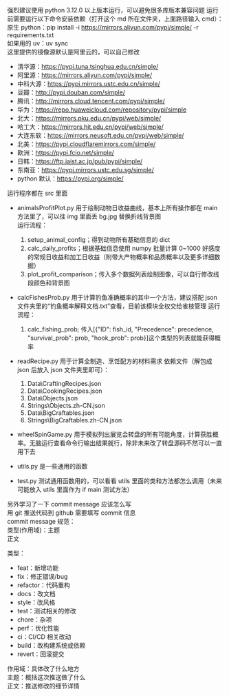 强烈建议使用 python 3.12.0 以上版本运行，可以避免很多库版本兼容问题
运行前需要运行以下命令安装依赖（打开这个 md 所在文件夹，上面路径输入 cmd）：  
原生 python：pip install -i https://mirrors.aliyun.com/pypi/simple/ -r requirements.txt  
如果用的 uv：uv sync  
这里提供的镜像源默认是阿里云的，可以自己修改

- 清华源：https://pypi.tuna.tsinghua.edu.cn/simple/
- 阿里源：https://mirrors.aliyun.com/pypi/simple/
- 中科大源：https://pypi.mirrors.ustc.edu.cn/simple/
- 豆瓣：http://pypi.douban.com/simple/
- 腾讯：http://mirrors.cloud.tencent.com/pypi/simple/
- 华为：https://repo.huaweicloud.com/repository/pypi/simple
- 北大：https://mirrors.pku.edu.cn/pypi/web/simple/
- 哈工大：https://mirrors.hit.edu.cn/pypi/web/simple/
- 大连东软：https://mirrors.neusoft.edu.cn/pypi/web/simple/
- 北美：https://pypi.cloudflaremirrors.com/simple/
- 欧洲：https://pypi.fcio.net/simple/
- 日韩：https://ftp.jaist.ac.jp/pub/pypi/simple/
- 东南亚：https://pypi.mirrors.ustc.edu.sg/simple/
- python 默认：https://pypi.org/simple/

运行程序都在 src 里面

- animalsProfitPlot.py 用于绘制动物日收益曲线，基本上所有操作都在 main 方法里了，可以往 img 里面丢 bg.jpg 替换折线背景图  
  运行流程：

  1. setup_animal_config；得到动物所有基础信息的 dict
  2. calc_daily_profits；根据基础信息使用 numpy 批量计算 0~1000 好感度的常规日收益和加工日收益（附带大产物概率和品质概率以及更多详细数据）
  3. plot_profit_comparison；传入多个数据列表绘制图像，可以自行修改线段颜色和背景图

- calcFishesProb.py 用于计算钓鱼准确概率的其中一个方法，建议搭配 json 文件夹里的“钓鱼概率解释文档.txt”查看，目前该模块全权交给雀枝管理
  运行流程：

  1. calc_fishing_prob; 传入[{"ID": fish_id, "Precedence": precedence, "survival_prob": prob, "hook_prob": prob}]这个类型的列表就能获得概率

- readRecipe.py 用于计算全制造、烹饪配方的材料需求
  依赖文件（解包成 json 后放入 json 文件夹里即可）：

  1. Data\CraftingRecipes.json
  2. Data\CookingRecipes.json
  3. Data\Objects.json
  4. Strings\Objects.zh-CN.json
  5. Data\BigCraftables.json
  6. Strings\BigCraftables.zh-CN.json

- wheelSpinGame.py 用于模拟列出展览会转盘的所有可能角度，计算获胜概率。无脑运行查看命令行输出结果就行，除非未来改了转盘源码不然可以一直用下去

- utils.py 是一些通用的函数
- test.py 测试通用函数用的，可以看看 utils 里面的类和方法都怎么调用（未来可能放入 utils 里面作为 if main 测试方法）

另外学习了一下 commit message 应该怎么写  
用 git 推送代码到 github 需要填写 commit 信息  
commit message 规范：  
类型(作用域)：主题  
正文

类型：

- feat：新增功能
- fix：修正错误/bug
- refactor：代码重构
- docs：改文档
- style：改风格
- test：测试相关的修改
- chore：杂项
- perf：优化性能
- ci：CI/CD 相关改动
- build：改构建系统或依赖
- revert：回滚提交

作用域：具体改了什么地方  
主题：概括这次推送做了什么  
正文：推送修改的细节详情
